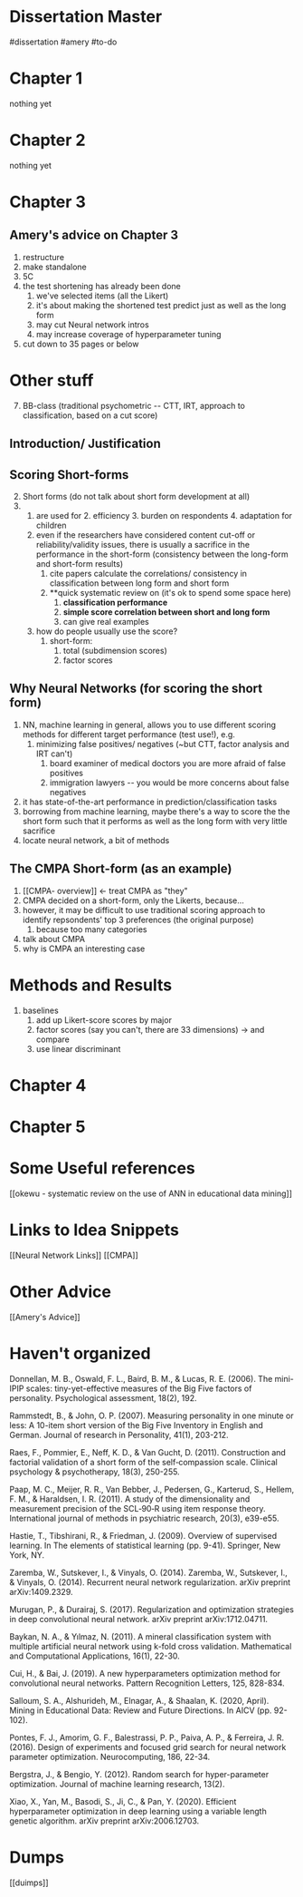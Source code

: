 # Dissertation Master
#dissertation #amery #to-do 

# Chapter 1
nothing yet
# Chapter 2
nothing yet

# Chapter 3
## Amery's advice on Chapter 3
1. restructure
2. make standalone
3. 5C
4. the test shortening has already been done
	1. we've selected items (all the Likert)
	2. it's about making the shortened test predict just as well as the long form
	3. may cut Neural network intros
	4. may increase coverage of hyperparameter tuning
5. cut down to 35 pages or below

# Other stuff
7. BB-class (traditional psychometric -- CTT, IRT, approach to classification, based on a cut score)

## Introduction/ Justification

## Scoring Short-forms
2. Short forms (do not talk about short form development at all)
3. 	1. are used for 
		2. efficiency
		3. burden on respondents
		4. adaptation for children
	5. even if the researchers have considered  content cut-off or reliability/validity issues, there is usually a sacrifice in the performance in the short-form (consistency between the long-form and short-form results)
		1. cite papers calculate the correlations/ consistency in classification between long form and short form
		2. **quick systematic review on (it's ok to spend some space here)
			1. **classification performance**
			2. **simple score correlation between short and long form**
			3. can give real examples
	6. how do people usually use the score?
		1. short-form:
			1. total (subdimension scores)
			2. factor scores
## Why Neural Networks (for scoring the short form)
1. NN, machine learning in general, allows you to use different scoring methods for different target performance (test use!), e.g. 
	1. minimizing false positives/ negatives (~but CTT, factor analysis and IRT can't)
		1. board examiner of medical doctors you are more afraid of false positives
		2. immigration lawyers -- you would be more concerns about false negatives
2. it has state-of-the-art performance in prediction/classification tasks
3. borrowing from machine learning, maybe there's a way to score the the short form such that it performs as well as the long form with very little sacrifice
4. locate neural network, a bit of methods

## The CMPA Short-form (as an example)
1. [[CMPA- overview]] <- treat CMPA as "they"
2. CMPA decided on a short-form, only the Likerts, because...
4. however, it may be difficult to use traditional scoring approach to  identify repsondents' top 3 preferences (the original purpose)
	1. because too many categories
5. talk about CMPA 
6. why is CMPA an interesting case 


# Methods and Results
1. baselines
	1. add up Likert-score scores by major
	2. factor scores (say you can't, there are 33 dimensions) -> and compare 
	3. use linear discriminant 


# Chapter 4
# Chapter 5
# Some Useful references

[[okewu - systematic review on the use of ANN in educational data mining]]


#  Links to Idea Snippets
[[Neural Network Links]]
[[CMPA]]



# Other Advice
[[Amery's Advice]]





# Haven't organized


Donnellan, M. B., Oswald, F. L., Baird, B. M., & Lucas, R. E. (2006). The mini-IPIP scales: tiny-yet-effective measures of the Big Five factors of personality. Psychological assessment, 18(2), 192.

Rammstedt, B., & John, O. P. (2007). Measuring personality in one minute or less: A 10-item short version of the Big Five Inventory in English and German. Journal of research in Personality, 41(1), 203-212.

Raes, F., Pommier, E., Neff, K. D., & Van Gucht, D. (2011). Construction and factorial validation of a short form of the self‐compassion scale. Clinical psychology & psychotherapy, 18(3), 250-255.

Paap, M. C., Meijer, R. R., Van Bebber, J., Pedersen, G., Karterud, S., Hellem, F. M., & Haraldsen, I. R. (2011). A study of the dimensionality and measurement precision of the SCL‐90‐R using item response theory. International journal of methods in psychiatric research, 20(3), e39-e55.

Hastie, T., Tibshirani, R., & Friedman, J. (2009). Overview of supervised learning. In The elements of statistical learning (pp. 9-41). Springer, New York, NY.

Zaremba, W., Sutskever, I., & Vinyals, O. (2014). Zaremba, W., Sutskever, I., & Vinyals, O. (2014). Recurrent neural network regularization. arXiv preprint arXiv:1409.2329.

Murugan, P., & Durairaj, S. (2017). Regularization and optimization strategies in deep convolutional neural network. arXiv preprint arXiv:1712.04711.

Baykan, N. A., & Yılmaz, N. (2011). A mineral classification system with multiple artificial neural network using k-fold cross validation. Mathematical and Computational Applications, 16(1), 22-30.

Cui, H., & Bai, J. (2019). A new hyperparameters optimization method for convolutional neural networks. Pattern Recognition Letters, 125, 828-834.

Salloum, S. A., Alshurideh, M., Elnagar, A., & Shaalan, K. (2020, April). Mining in Educational Data: Review and Future Directions. In AICV (pp. 92-102).

Pontes, F. J., Amorim, G. F., Balestrassi, P. P., Paiva, A. P., & Ferreira, J. R. (2016). Design of experiments and focused grid search for neural network parameter optimization. Neurocomputing, 186, 22-34.

Bergstra, J., & Bengio, Y. (2012). Random search for hyper-parameter optimization. Journal of machine learning research, 13(2).

Xiao, X., Yan, M., Basodi, S., Ji, C., & Pan, Y. (2020). Efficient hyperparameter optimization in deep learning using a variable length genetic algorithm. arXiv preprint arXiv:2006.12703.

# Dumps


[[duimps]]